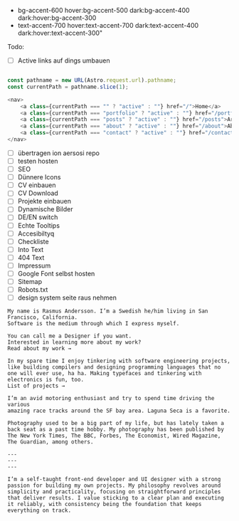 - bg-accent-600 hover:bg-accent-500 dark:bg-accent-400 dark:hover:bg-accent-300
- text-accent-700 hover:text-accent-700 dark:text-accent-400 dark:hover:text-accent-300"

Todo:
- [ ] Active links auf dings umbauen
```javascript

const pathname = new URL(Astro.request.url).pathname;
const currentPath = pathname.slice(1);

<nav>
    <a class={currentPath === "" ? "active" : ""} href="/">Home</a>
    <a class={currentPath === "portfolio" ? "active" : ""} href="/portfolio">Portfolio</a>
    <a class={currentPath === "posts" ? "active" : ""} href="/posts">Article</a>
    <a class={currentPath === "about" ? "active" : ""} href="/about">About Me</a>
    <a class={currentPath === "contact" ? "active" : ""} href="/contact">Contact Me</a>
</nav>

```

- [ ] übertragen ion aersosi repo
- [ ] testen hosten
- [ ] SEO
- [ ] Dünnere Icons
- [ ] CV einbauen
- [ ] CV Download
- [ ] Projekte einbauen
- [ ] Dynamische Bilder
- [ ] DE/EN switch
- [ ] Echte Tooltips
- [ ] Accesibiltyq
- [ ] Checkliste
- [ ] Into Text
- [ ] 404 Text
- [ ] Impressum
- [ ] Google Font selbst hosten
- [ ] Sitemap
- [ ] Robots.txt
- [ ] design system seite raus nehmen

```plain text
My name is Rasmus Andersson. I’m a Swedish he/him living in San Francisco, California. 
Software is the medium through which I express myself.

You can call me a Designer if you want.
Interested in learning more about my work?
Read about my work →

In my spare time I enjoy tinkering with software engineering projects, 
like building compilers and designing programming languages that no 
one will ever use, ha ha. Making typefaces and tinkering with electronics is fun, too.
List of projects →

I’m an avid motoring enthusiast and try to spend time driving the various 
amazing race tracks around the SF bay area. Laguna Seca is a favorite.

Photography used to be a big part of my life, but has lately taken a 
back seat as a past time hobby. My photography has been published by 
The New York Times, The BBC, Forbes, The Economist, Wired Magazine, 
The Guardian, among others.

---
---
---

I’m a self-taught front-end developer and UI designer with a strong 
passion for building my own projects. My philosophy revolves around 
simplicity and practicality, focusing on straightforward principles 
that deliver results. I value sticking to a clear plan and executing 
it reliably, with consistency being the foundation that keeps everything on track.


```